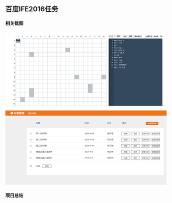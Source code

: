 百度IFE2016任务
--------------------------------------------------------------------------------
#### 相关截图
![相关截图](projectshot/screenshot.png)
#### 项目总结
